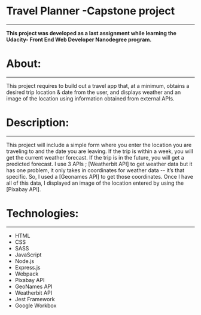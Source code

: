 # Travel Planner -Capstone project
***
**This project was developed as a last assignment while learning the Udacity-
Front End Web Developer Nanodegree program.**

# About:
***
This project requires to build out a travel app that, at a minimum, obtains a desired trip location & date from the user, and displays weather and an image of the location using information obtained from external APIs.

# Description:
***
This project will include a simple form where you enter the location you are traveling to and the date you are leaving. If the trip is within a week, you will get the current weather forecast. If the trip is in the future, you will get a predicted forecast. I use 3 APIs ; [Weatherbit API] to get weather data but it has one problem, it only takes in coordinates for weather data -- it’s that specific. So, I used a [Geonames API] to get those coordinates. Once I have all of this data, I displayed an image of the location entered by using the [Pixabay API].

# Technologies:
***
* HTML
* CSS
* SASS
* JavaScript
* Node.js
* Express.js
* Webpack
* Pixabay API
* GeoNames API
* Weatherbit API
* Jest Framework
* Google Workbox 

                          
